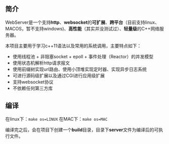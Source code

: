 ## 简介

WebServer是一个支持**http**、**websocket**的**可扩展**、**跨平台**（目前支持linux、MACOS，暂不支持windows)、**高性能**（其实并没测试过）、**轻量级**的C++网络服务器。

本项目主要用于学习c++11语法以及常用的系统调用，主要特点如下：
* 使用线程池 + 非阻塞socket + epoll + 事件处理（Reactor）的并发模型
* 使用状态机解析http请求报文
* 使用前缀树实现url路由、使用小顶堆实现定时器、实现异步日志系统
* 可进行源码级扩展以及通过CGI进行应用级扩展
* 支持websocket协议
* 不依赖任何第三方库

## 编译

在linux下：`make os=LINUX`
在MAC下：`make os=MAC`

编译完之后，会在项目下创建一个**build**目录，目录下**server**文件为编译后的可执行文件。